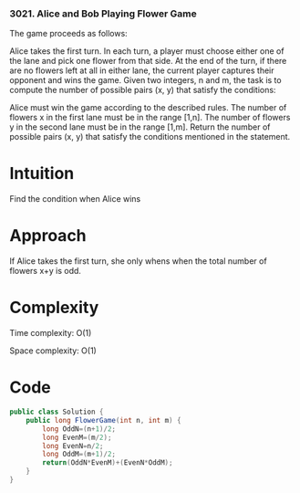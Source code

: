 ### 3021. Alice and Bob Playing Flower Game
The game proceeds as follows:

Alice takes the first turn.
In each turn, a player must choose either one of the lane and pick one flower from that side.
At the end of the turn, if there are no flowers left at all in either lane, the current player captures their opponent and wins the game.
Given two integers, n and m, the task is to compute the number of possible pairs (x, y) that satisfy the conditions:

Alice must win the game according to the described rules.
The number of flowers x in the first lane must be in the range [1,n].
The number of flowers y in the second lane must be in the range [1,m].
Return the number of possible pairs (x, y) that satisfy the conditions mentioned in the statement.

# Intuition
Find the condition when Alice wins

# Approach
If Alice takes the first turn, she only whens when the total number of flowers x+y is odd.

# Complexity
Time complexity:
O(1)

Space complexity:
O(1)

# Code

```C#
public class Solution {
    public long FlowerGame(int n, int m) {
        long OddN=(n+1)/2;
        long EvenM=(m/2);
        long EvenN=n/2;
        long OddM=(m+1)/2;
        return(OddN*EvenM)+(EvenN*OddM);
    }
}
```
